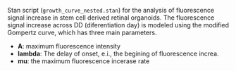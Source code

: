 Stan script (`growth_curve_nested.stan`) for the analysis of fluorescence signal increase in stem cell derived retinal organoids. The fluorescence signal increase across DD (diferentiation day) is modeled using the modified Gompertz curve, which has three main parameters. 

- **A**: maximum fluorescence intensity
- **lambda**: The delay of onset, e.i., the begining of fluorescence increa. 
- **mu**: the maximum fluorescence incerase rate


